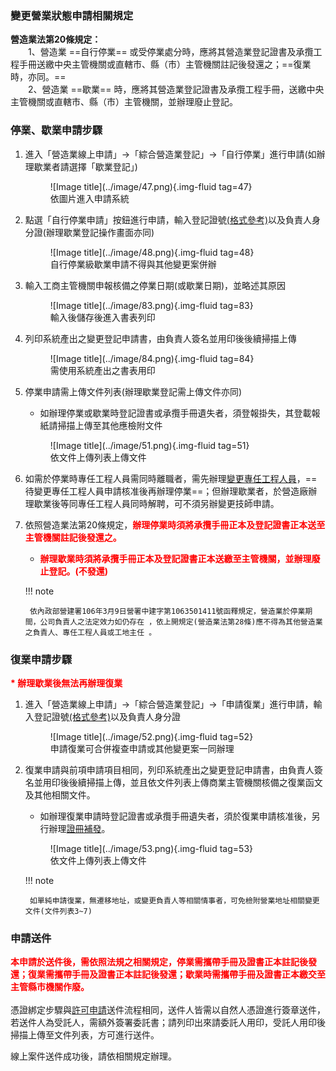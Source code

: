 ### 變更營業狀態申請相關規定
<span style="font-weight:bold;">營造業法第20條規定：</span><br>
&emsp;&emsp;1、營造業 ==自行停業== 或受停業處分時，應將其營造業登記證書及承攬工程手冊送繳中央主管機關或直轄市、縣（市）主管機關註記後發還之；==復業時，亦同。==<br>
&emsp;&emsp;2、營造業 ==歇業== 時，應將其營造業登記證書及承攬工程手冊，送繳中央主管機關或直轄市、縣（市）主管機關，並辦理廢止登記。<br>

### 停業、歇業申請步驟
1. 進入「營造業線上申請」→「綜合營造業登記」→「自行停業」進行申請(如辦理歇業者請選擇「歇業登記」)
    <figure markdown="span">
    ![Image title](../image/47.png){.img-fluid tag=47}
    <figcaption>依圖片進入申請系統</figcaption>
    </figure>
2. 點選「自行停業申請」按鈕進行申請，輸入登記證號[(格式參考)](change_capital.md)以及負責人身分證(辦理歇業登記操作畫面亦同)
    <figure markdown="span">
    ![Image title](../image/48.png){.img-fluid tag=48}
    <figcaption>自行停業級歇業申請不得與其他變更案併辦</figcaption>
    </figure>
3. 輸入工商主管機關申報核備之停業日期(或歇業日期)，並略述其原因
    <figure markdown="span">
    ![Image title](../image/83.png){.img-fluid tag=83}
    <figcaption>輸入後儲存後進入書表列印</figcaption>
    </figure>
4. 列印系統產出之變更登記申請書，由負責人簽名並用印後後續掃描上傳
    <figure markdown="span">
    ![Image title](../image/84.png){.img-fluid tag=84}
    <figcaption>需使用系統產出之書表用印</figcaption>
    </figure>
5. 停業申請需上傳文件列表(辦理歇業登記需上傳文件亦同)
    - 如辦理停業或歇業時登記證書或承攬手冊遺失者，須登報掛失，其登載報紙請掃描上傳至其他應檢附文件
    <figure markdown="span">
    ![Image title](../image/51.png){.img-fluid tag=51}
    <figcaption>依文件上傳列表上傳文件</figcaption>
    </figure>

6. 如需於停業時專任工程人員需同時離職者，需先辦理[變更專任工程人員](change_engineer.md)，==待變更專任工程人員申請核准後再辦理停業==；但辦理歇業者，於營造廠辦理歇業後等同專任工程人員同時解聘，可不須另辦變更技師申請。

7. 依照營造業法第20條規定，<span style="color:red; font-weight:bold;">辦理停業時須將承攬手冊正本及登記證書正本送至主管機關註記後發還之。</span><br>
    - <span style="color:red; font-weight:bold;">辦理歇業時須將承攬手冊正本及登記證書正本送繳至主管機關，並辦理廢止登記。(不發還)</span>


    
    !!! note

        依內政部營建署106年3月9日營署中建字第1063501411號函釋規定，營造業於停業期間，公司負責人之法定效力如仍存在 ，依上開規定(營造業法第28條)應不得為其他營造業之負責人、專任工程人員或工地主任 。

### 復業申請步驟
<span style="color:red; font-weight:bold;">* 辦理歇業後無法再辦理復業</span><br>

1. 進入「營造業線上申請」→「綜合營造業登記」→「申請復業」進行申請，輸入登記證號[(格式參考)](change_capital.md)以及負責人身分證
    <figure markdown="span">
    ![Image title](../image/52.png){.img-fluid tag=52}
    <figcaption>申請復業可合併複查申請或其他變更案一同辦理</figcaption>
    </figure>
2. 復業申請與前項申請項目相同，列印系統產出之變更登記申請書，由負責人簽名並用印後後續掃描上傳，並且依文件列表上傳商業主管機關核備之復業函文及其他相關文件。<br>
    - 如辦理復業申請時登記證書或承攬手冊遺失者，須於復業申請核准後，另行辦理[證冊補發](receive_manual_2.md)。
    <figure markdown="span">
    ![Image title](../image/53.png){.img-fluid tag=53}
    <figcaption>依文件上傳列表上傳文件</figcaption>
    </figure>

    !!! note

        如單純申請復業，無遷移地址，或變更負責人等相關情事者，可免檢附營業地址相關變更文件(文件列表3~7)

### 申請送件
<span style="color:red; font-weight:bold;">本申請於送件後，需依照法規之相關規定，停業需攜帶手冊及證書正本註記後發還；復業需攜帶手冊及證書正本註記後發還；歇業時需攜帶手冊及證書正本繳交至主管縣市機關作廢。</span><br><br>
憑證綁定步驟與[許可申請](Contractors_Registration.md)送件流程相同，送件人皆需以自然人憑證進行簽章送件，若送件人為受託人，需額外簽署委託書；請列印出來請委託人用印，受託人用印後掃描上傳至文件列表，方可進行送件。<br>

線上案件送件成功後，請依相關規定辦理。
